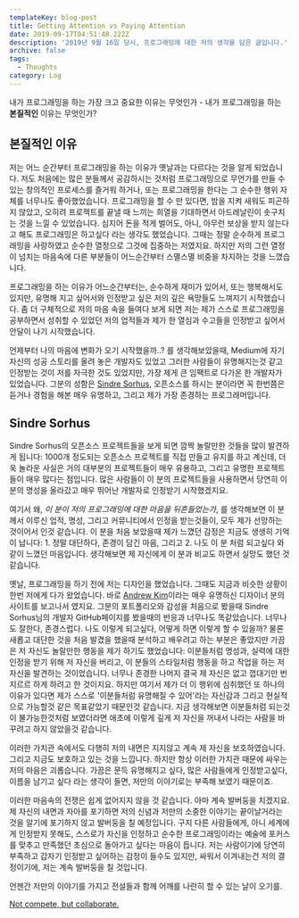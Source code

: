```yaml
---
templateKey: blog-post
title: Getting Attention vs Paying Attention
date: 2019-09-17T04:51:48.222Z
description: '2019년 9월 16일 당시, 프로그래밍에 대한 저의 생각을 담은 글입니다.'
archive: false
tags:
  - Thoughts
category: Log
---
```

내가 프로그래밍을 하는 가장 크고 중요한 이유는 무엇인가 - 내가 프로그래밍을 하는 **본질적인** 이유는 무엇인가?

## 본질적인 이유

저는 어느 순간부터 프로그래밍을 하는 이유가 옛날과는 다르다는 것을 알게 되었습니다. 저도 처음에는 많은 분들께서 공감하시는 것처럼 프로그래밍으로 무언가를 만들 수 있는 창의적인 프로세스를 즐거워 하거나, 또는 프로그래밍을 한다는 그 순수한 행위 자체를 너무나도 좋아했었습니다. 프로그래밍을 할 수 만 있다면, 밤을 지켜 새워도 피곤하지 않았고, 오히려 프로젝트를 끝낼 때 느끼는 희열을 기대하면서 아드레날린이 솟구치는 것을 느낄 수 있었습니다. 심지어 돈을 적게 벌어도, 아니, 아무런 보상을 받지 않는다고 해도 프로그래밍은 하고싶다 라는 생각도 했었습니다. 그때는 정말 순수하게 프로그래밍을 사랑하였고 순수한 열정으로 그것에 집중하는 저였지요. 하지만 저의 그런 열정이 넘치는 마음속에 다른 부분들이 어느순간부터 스멸스멸 비중을 차지하는 것을 느꼈습니다.

프로그래밍을 하는 이유가 어느순간부터는, 순수하게 재미가 있어서, 또는 행복해서도 있지만, 유명해 지고 싶어서와 인정받고 싶은 저의 깊은 욕망들도 느껴지기 시작했습니다. 좀 더 구체적으로 저의 마음 속을 들여다 보게 되면 저는 제가 스스로 프로그래밍을 공부하면서 성취할 수 있었던 저의 업적들과 제가 한 열심과 수고들을 인정받고 싶어서 안달이 나기 시작했습니다.

언제부터 나의 마음에 변화가 오기 시작했을까..? 를 생각해보았을때, Medium에 자기 자신의 성공 스토리를 올려 놓은 개발자도 있었고 그러한 사람들이 유명해지는것 같고 인정받는 것이 저를 자극한 것도 있었지만, 가장 제게 큰 임팩트로 다가온 한 개발자가 있었습니다. 그분의 성함은 [Sindre Sorhus](https://sindresorhus.com/), 오픈소스를 하시는 분이라면 꼭 한번쯤은 듣거나 경험을 해본 매우 유명하고, 그리고 제가 가장 존경하는 프로그래머입니다.

## Sindre Sorhus

Sindre Sorhus의 오픈소스 프로젝트들을 보게 되면 깜짝 놀랄만한 것들을 많이 발견하게 됩니다: 1000개 정도되는 오픈소스 프로젝트를 직접 만들고 유지를 하고 계신데, 더욱 놀라운 사실은 거의 대부분의 프로젝트들이 매우 유용하고, 그리고 유명한 프로젝트들이 매우 많다는 점입니다. 많은 사람들이 이 분의 프로젝트들을 사용하면서 당연히 이 분의 명성을 올라갔고 매우 뛰어난 개발자로 인정받기 시작했겠지요. 

여기서 왜, _이 분이 저의 프로그래밍에 대한 마음을 뒤흔들었는가_, 를 생각해보면 이 분께서 이루신 업적, 명성, 그리고 커뮤니티에서 인정을 받는것들이, 모두 제가 선망하는 것이어서 인것 같습니다. 이 분을 처음 보았을때 제가 느꼈던 감정은 지금도 생생히 기억이 납니다: 1. 정말 대단하다, 존경이 담긴 마음, 그리고 2. 나도 이 분 처럼 되고싶다 와 같이 느꼈던 마음입니다. 생각해보면 제 자신에게 이 분과 비교도 하면서 실망도 했던 것 같습니다.

옛날, 프로그래밍을 하기 전에 저는 디자인을 했었습니다. 그때도 지금과 비슷한 상황이 한번 저에게 다가 왔었습니다. 바로 [Andrew Kim](http://www.minimallyminimal.com/)이라는 매우 유명하신 디자이너 분의 사이트를 보고나서 였지요. 그분의 포트폴리오와 감성을 처음으로 봤을때 Sindre Sorhus님의 개발자 GitHub페이지를 봤을때의 반응과 너무나도 똑같았습니다. 너무나도 잘한다, 존경스럽다. 나도 이렇게 되고싶다, 어떻게 하면 이렇게 할 수 있을까? 물론 새롭고 대단한 것을 처음 발겼을 했을때 분석하고 배우려고 하는 부분은 좋았지만 가끔은 저 자신도 놀랄만한 행동을 제가 하기도 했었습니다: 이분들처럼 명성과, 실력에 대한 인정을 받기 위해 저 자신을 버리고, 이 분들의 스타일처럼 행동을 하고 작업을 하는 저 자신을 발견하는 것이었습니다. 너무나 존경한 나머지 결국 제 자신은 없고 껍대기만 번지르르 하게 하려고 한 것이지요. 하지만 여기서 제가 더 이 행위에 심취했던 또 하나의 이유가 있다면 제가 스스로 '이분들처럼 유명해질 수 있어'라는 자신감과 그리고 현실적으로 가능할것 같은 목표같았기 때문인것 같습니다. 지금 생각해보면 이분들처럼 되는것이 불가능한것처럼 보였더라면 애초에 이렇게 깊게 저 자신을 꺼내서 나라는 사람을 바꾸려고 하지 않았을것 같습니다.

이러한 가치관 속에서도 다행히 저의 내면은 지지않고 계속 제 자신을 보호하였습니다. 그리고 지금도 보호하고 있는 것을 느낍니다. 하지만 항상 이러한 가치관 때문에 싸우는 저의 마음은 괴롭습니다. 가끔은 문득 유명해지고 싶다, 많은 사람들에게 인정받고싶다, 이름을 남기고 싶다 라는 생각이 들면, 저만의 이야기로는 부족해 보였기 때문이죠.

이러한 마음속의 전쟁은 쉽게 없어지지 않을 것 같습니다. 아마 계속 발버둥을 치겠지요. 제 자신의 내면과 자아를 포기하면 저의 신념과 저만의 소중한 이야기는 끝이날거라는 것을 알기에 포기하지 않고 발버둥을 칠 예정입니다. 구지 다른 사람들에게, 아니 세계에게 인정받지 못해도, 스스로가 자신을 인정하고 순수한 프로그래밍이라는 예술에 포커스를 맞추고 만족했던 초심으로 돌아가고 싶다는 마음이 듭니다. 저는 사람이기에 당연히 부족하고 갑자기 인정받고 싶어하는 감정이 들수도 있지만, 싸워서 이겨내는건 저의 결정이기에, 저는 계속 발버둥을 칠 것입니다.

언젠간 저만의 이야기를 가지고 전설들과 함께 어깨를 나란히 할 수 있는 날이 오기를.

[Not compete, but collaborate.](https://youtu.be/3VTsIju1dLI)
